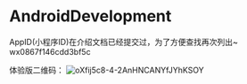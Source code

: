 # AndroidDevelopment

AppID(小程序ID)在介绍文档已经提交过，为了方便查找再次列出~
wx0867f146cdd3bf5c

体验版二维码：
![oXfij5c8-4-2AnHNCANYfJYhKSOY](https://user-images.githubusercontent.com/53286390/170049413-5469a4eb-ab6a-48f7-8950-d3576f694882.jpg)

